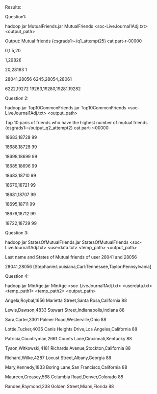 Results:

Question1:

hadoop jar MutualFriends.jar MutualFriends <soc-LiveJournal1Adj.txt> <output_path>

Output: Mutual friends {csgrads1:~/q1_attempt25} cat part-r-00000

0,1	5,20

1,29826

20,28193	1

28041,28056	6245,28054,28061

6222,19272	19263,19280,19281,19282

Question 2:

hadoop jar Top10CommonFriends.jar Top10CommonFriends <soc-LiveJournal1Adj.txt> <output_path>

Top 10 paris of friends who have the highest number of mutual friends {csgrads1:~/output_q2_attempt2} cat part-r-00000

18683,18728	99

18688,18728	99

18698,18699	99

18685,18696	99

18683,18710	99

18676,18721	99

18681,18707	99

18695,18711	99

18676,18712	99

18722,18729	99

Question 3:

hadoop jar StatesOfMutualFriends.jar StatesOfMutualFriends <soc-LiveJournal1Adj.txt> <userdata.txt> <temp_path> <output_path>

Last name and States of Mutual friends of user 28041 and 28056

28041,28056	[Stephanie:Louisiana,Carl:Tennessee,Taylor:Pennsylvania]

Question 4:

hadoop jar MinAge.jar MinAge <soc-LiveJournal1Adj.txt> <userdata.txt> <temp_path1> <temp_path2> <output_path>

Angela,Roybal,1656 Marietta Street,Santa Rosa,California	88

Lewis,Dawson,4833 Stewart Street,Indianapolis,Indiana	88

Sara,Carter,3301 Palmer Road,Westerville,Ohio	88

Lottie,Tucker,4035 Canis Heights Drive,Los Angeles,California	88

Patricia,Countryman,2661 Counts Lane,Cincinnati,Kentucky	88

Tyson,Witkowski,4181 Richards Avenue,Stockton,California	88

Richard,Wilke,4287 Locust Street,Albany,Georgia	88

Mary,Kennedy,1833 Boring Lane,San Francisco,California	88

Maureen,Creasey,568 Columbia Road,Denver,Colorado	88

Randee,Raymond,238 Golden Street,Miami,Florida	88
